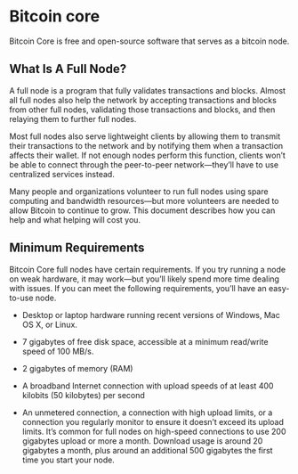 # Bitcoin core

Bitcoin Core is free and open-source software that serves as a bitcoin node.


## What Is A Full Node?

A full node is a program that fully validates transactions and blocks. Almost all full nodes also help the network by accepting transactions and blocks from other full nodes, validating those transactions and blocks, and then relaying them to further full nodes.

Most full nodes also serve lightweight clients by allowing them to transmit their transactions to the network and by notifying them when a transaction affects their wallet. If not enough nodes perform this function, clients won’t be able to connect through the peer-to-peer network—they’ll have to use centralized services instead.

Many people and organizations volunteer to run full nodes using spare computing and bandwidth resources—but more volunteers are needed to allow Bitcoin to continue to grow. This document describes how you can help and what helping will cost you.

## Minimum Requirements
Bitcoin Core full nodes have certain requirements. If you try running a node on weak hardware, it may work—but you’ll likely spend more time dealing with issues. If you can meet the following requirements, you’ll have an easy-to-use node.

- Desktop or laptop hardware running recent versions of Windows, Mac OS X, or Linux.

- 7 gigabytes of free disk space, accessible at a minimum read/write speed of 100 MB/s.

- 2 gigabytes of memory (RAM)

- A broadband Internet connection with upload speeds of at least 400 kilobits (50 kilobytes) per second

- An unmetered connection, a connection with high upload limits, or a connection you regularly monitor to ensure it doesn’t exceed its upload limits. It’s common for full nodes on high-speed connections to use 200 gigabytes upload or more a month. Download usage is around 20 gigabytes a month, plus around an additional 500 gigabytes the first time you start your node.